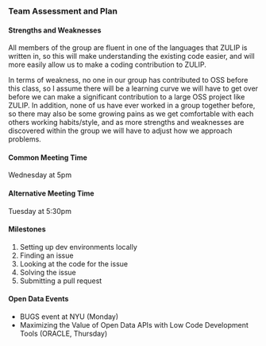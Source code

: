 ### Team Assessment and Plan 

#### Strengths and Weaknesses

All members of the group are fluent in one of the languages that ZULIP is written in, so this will make understanding the existing code easier, and will more easily allow us to make a coding contribution to ZULIP.  

In terms of weakness, no one in our group has contributed to OSS before this class, so I assume there will be a learning curve we will have to get over before we can make a significant contribution to a large OSS project like ZULIP. In addition, none of us have ever worked in a group together before, so there may also be some growing pains as we get comfortable with each others working habits/style, and as more strengths and weaknesses are discovered within the group we will have to adjust how we approach problems.  

#### Common Meeting Time

Wednesday at 5pm

#### Alternative Meeting Time

Tuesday at 5:30pm

#### Milestones

1. Setting up dev environments locally
2. Finding an issue
3. Looking at the code for the issue
4. Solving the issue
5. Submitting a pull request

#### Open Data Events

* BUGS event at NYU (Monday)
* Maximizing the Value of Open Data APIs with Low Code Development Tools (ORACLE, Thursday)
